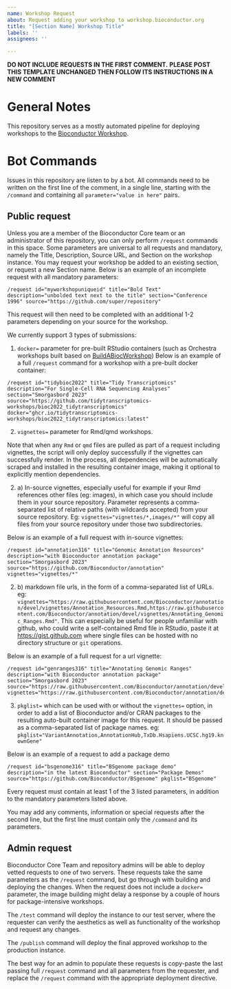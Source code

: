 ```yaml
---
name: Workshop Request
about: Request adding your workshop to workshop.bioconductor.org
title: "[Section Name] Workshop Title"
labels: ''
assignees: ''

---
```


**DO NOT INCLUDE REQUESTS IN THE FIRST COMMENT.**
**PLEASE POST THIS TEMPLATE UNCHANGED THEN FOLLOW ITS INSTRUCTIONS IN A NEW COMMENT**


# General Notes
This repository serves as a mostly automated pipeline for deploying workshops to the [Bioconductor Workshop](https://workshop.bioconductor.org).

# Bot Commands

Issues in this repository are listen to by a bot. All commands need to be written on the first line of the comment, in a single line, starting with the `/command` and containing all `parameter="value in here"` pairs.

## Public request
Unless you are a member of the Bioconductor Core team or an administrator of this repository, you can only perform `/request` commands in this space. Some parameters are universal to all requests and mandatory, namely the Title, Description, Source URL, and Section on the workshop instance. You may request your workshop be added to an existing section, or request a new Section name.
Below is an example of an incomplete request with all mandatory parameters:
```
/request id="myworkshopuniqueid" title="Bold Text" description="unbolded text next to the title" section="Conference 1996" source="https://github.com/super/repository" 
```

This request will then need to be completed with an additional 1-2 parameters depending on your source for the workshop.

We currently support 3 types of submissions:

1) `docker=` parameter for pre-built RStudio containers (such as Orchestra workshops built based on [BuildABiocWorkshop](https://github.com/Bioconductor/BuildABiocWorkshop))
Below is an example of a full `/request` command for a workshop with a pre-built docker container:
```
/request id="tidybioc2022" title="Tidy Transcriptomics" description="For Single-Cell RNA Sequencing Analyses" section="Smorgasbord 2023" source="https://github.com/tidytranscriptomics-workshops/bioc2022_tidytranscriptomics" docker="ghcr.io/tidytranscriptomics-workshops/bioc2022_tidytranscriptomics:latest"
```

2) `vignettes=` parameter for Rmd/qmd workshops.

Note that when any `Rmd` or `qmd` files are pulled as part of a request including vignettes, the script will only deploy successfully if the vignettes can successfully render. In the process, all dependencies will be automatically scraped and installed in the resulting container image, making it optional to explicitly mention dependencies.

2) a) In-source vignettes, especially useful for example if your Rmd references other files (eg: images), in which case you should include them in your source repository. Parameter represents a comma-separated list of relative paths (with wildcards accepted) from your source repository. Eg: `vignettes="vignettes/*,images/*"` will copy all files from your source repository under those two subdirectories.

Below is an example of a full request with in-source vignettes:
```
/request id="annotation316" title="Genomic Annotation Resources" description="with Bioconductor annotation package" section="Smorgasbord 2023" source="https://github.com/Bioconductor/annotation" vignettes="vignettes/*"
```

2) b) markdown file urls, in the form of a comma-separated list of URLs. eg: `vignettes="https://raw.githubusercontent.com/Bioconductor/annotation/devel/vignettes/Annotation_Resources.Rmd,https://raw.githubusercontent.com/Bioconductor/annotation/devel/vignettes/Annotating_Genomic_Ranges.Rmd"`. This can especially be useful for people unfamiliar with github, who could write a self-contained Rmd file in RStudio, paste it at https://gist.github.com where single files can be hosted with no directory structure or `git` operations.

Below is an example of a full request for a url vignette:
```
/request id="genranges316" title="Annotating Genomic Ranges" description="with Bioconductor annotation package" section="Smorgasbord 2023" source="https://raw.githubusercontent.com/Bioconductor/annotation/devel/vignettes/Annotating_Genomic_Ranges.Rmd" vignettes="https://raw.githubusercontent.com/Bioconductor/annotation/devel/vignettes/Annotating_Genomic_Ranges.Rmd,https://raw.githubusercontent.com/Bioconductor/annotation/devel/vignettes/Annotating_Genomic_Ranges.Rmd"
```

3) `pkglist=` which can be used with or without the `vignettes=` option, in order to add a list of Bioconductor and/or CRAN packages to the resulting auto-built container image for this request. It should be passed as a comma-separated list of package names. eg: `pkglist="VariantAnnotation,AnnotationHub,TxDb.Hsapiens.UCSC.hg19.knownGene"`

Below is an example of a request to add a package demo

```
/request id="bsgenome316" title="BSgenome package demo" description="in the latest Bioconductor" section="Package Demos" source="https://github.com/Bioconductor/BSgenome" pkglist="BSgenome"
```

Every request must contain at least 1 of the 3 listed parameters, in addition to the mandatory parameters listed above.

You may add any comments, information or special requests after the second line, but the first line must contain only the `/command` and its parameters.

## Admin request
Bioconductor Core Team and repository admins will be able to deploy vetted requests to one of two servers. These requests take the same parameters as the `/request` command, but go through with building and deploying the changes. When the request does not include a `docker=` parameter, the image building might delay a response by a couple of hours for package-intensive workshops.

The `/test` command will deploy the instance to our test server, where the requester can verify the aesthetics as well as functionality of the workshop and request any changes.

The `/publish` command will deploy the final approved workshop to the production instance.

The best way for an admin to populate these requests is copy-paste the last passing full `/request` command and all parameters from the requester, and replace the `/request` command with the appropriate deployment directive.
